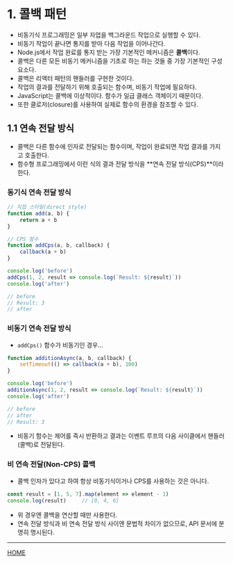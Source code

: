 # 1. 콜백 패턴

- 비동기식 프로그래밍은 일부 자업을 백그라운드 작업으로 실행할 수 있다.
- 비동기 작업이 끝나면 통지를 받아 다음 작업을 이어나간다.
- Node.js에서 작업 완료를 통지 받는 가장 기본적인 메커니즘은 **콜백**이다.
- 콜백은 다른 모든 비동기 메커니즘을 기초로 하는 하는 것들 중 가장 기본적인 구성요소다.
- 콜백은 리액터 패턴의 핸들러를 구현한 것이다.
- 작업의 결과를 전달하기 위해 호출되는 함수며, 비동기 작업에 필요하다.
- JavaScript는 콜백에 이상적이다. 함수가 일급 클래스 객체이기 때문이다.
- 또한 클로저(closure)를 사용하여 실제로 함수의 환경을 참조할 수 있다.

## 1.1 연속 전달 방식

- 콜백은 다른 함수에 인자로 전달되는 함수이며, 작업이 완료되면 작업 결과를 가지고 호출한다.
- 함수형 프로그래밍에서 이런 식의 결과 전달 방식을 **연속 전달 방식(CPS)**이라 한다.

### 동기식 연속 전달 방식

```js
// 직접 스타일(direct style)
function add(a, b) {
    return a + b
}

// CPS 함수
function addCps(a, b, callback) {
    callback(a + b)
}
```

```js
console.log('before')
addCps(1, 2, result => console.log(`Result: ${result}`))
console.log('after')

// before
// Result: 3
// after
```

### 비동기 연속 전달 방식

- `addCps()` 함수가 비동기인 경우...

```js
function additionAsync(a, b, callback) {
    setTimeout(() => callback(a + b), 100)
}
```

```js
console.log('before')
additionAsync(1, 2, result => console.log(`Result: ${result}`))
console.log('after')

// before
// after
// Result: 3
```

- 비동기 함수는 제어를 즉시 반환하고 결과는 이벤트 루프의 다음 사이클에서 핸들러(콜백)로 전달된다.

### 비 연속 전달(Non-CPS) 콜백

- 콜백 인자가 있다고 하여 항상 비동기식이거나 CPS를 사용하는 것은 아니다.

```js
const result = [1, 5, 7].map(element => element - 1)
console.log(result)     // [0, 4, 6]
```

- 위 경우엔 콜백을 연산할 때만 사용한다.
- 연속 전달 방식과 비 연속 전달 방식 사이엔 문법적 차이가 없으므로, API 문서에 분명히 명시된다.

-----
[HOME](./index.md)

